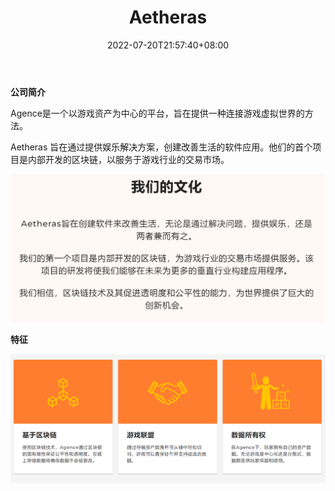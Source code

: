 ﻿---
weight: 
title: "Aetheras"
description: "Aetheras 旨在通过提供娱乐解决方案，创建改善生活的软件应用"
date: 2022-07-20T21:57:40+08:00
lastmod: 2022-07-20T16:45:40+08:00
draft: false
authors: ["kiki"]
featuredImage: "aetheras.jpg"
link: "https://www.aetheras.io/"
tags: ["研究机构","Aetheras"]
categories: ["navigation"]
navigation: ["研究机构"]
lightgallery: true
toc: true
pinned: false
recommend: false
recommend1: false
---
**公司简介**

Agence是一个以游戏资产为中心的平台，旨在提供一种连接游戏虚拟世界的方法。

Aetheras 旨在通过提供娱乐解决方案，创建改善生活的软件应用。他们的首个项目是内部开发的区块链，以服务于游戏行业的交易市场。

![image-20220720183533099](image-20220720183533099.png)



**特征**

![image-20220720183639011](image-20220720183639011.png)